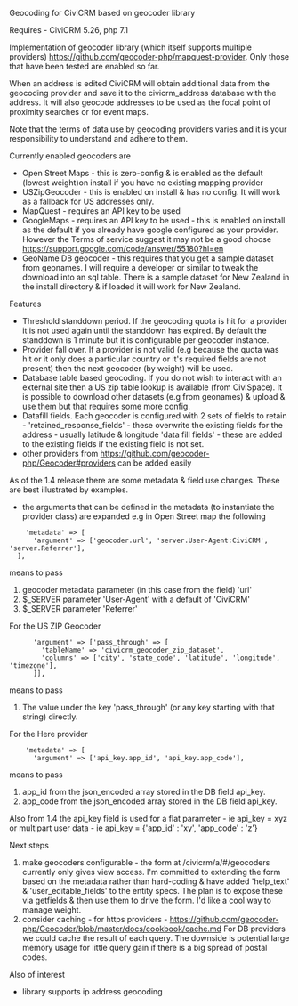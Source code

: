 Geocoding for CiviCRM based on geocoder library

Requires - CiviCRM 5.26, php 7.1

Implementation of geocoder library (which itself supports multiple providers) https://github.com/geocoder-php/mapquest-provider. Only those that have been tested are enabled so far.

When an address is edited CiviCRM will obtain additional data from the geocoding provider
and save it to the civicrm_address database with the address. It will also geocode addresses
to be used as the focal point of proximity searches or for event maps.

Note that the terms of data use by geocoding providers varies and it is your responsibility
to understand and adhere to them.

Currently enabled geocoders are
- Open Street Maps - this is zero-config & is enabled as the default (lowest weight)on install if you have no existing mapping provider
- USZipGeocoder - this is enabled on install & has no config. It will work as a fallback for US addresses only.
- MapQuest - requires an API key to be used
- GoogleMaps - requires an API key to be used - this is enabled on install as the default if you
already have google configured as your provider. However the Terms of service suggest it may not be a good choose https://support.google.com/code/answer/55180?hl=en
- GeoName DB geocoder - this requires that you get a sample dataset from geonames. I will require a developer or similar to tweak the download into an sql table. There is a sample dataset for New Zealand in the install directory & if loaded it will work for New Zealand.


Features
- Threshold standdown period. If the geocoding quota is hit for a provider it is not used
again until the standdown has expired. By default the standdown is 1 minute but it is configurable per geocoder instance.
- Provider fall over. If a provider is not valid (e.g because the quota was hit or it only does a
 particular country or it's required fields are not present) then the next geocoder (by weight)
 will be used.
- Database table based geocoding. If you do not wish to interact with an external site then
a US zip table lookup is available (from CiviSpace). It is possible to download other datasets (e.g from geonames) & upload & use them but that requires some more config.
- Datafill fields. Each geocoder is configured with 2 sets of fields to retain - 'retained_response_fields' - these overwrite the existing fields for the address - usually latitude & longitude
  'data fill fields' - these are added to the existing fields if the existing field is not set.
- other providers from https://github.com/geocoder-php/Geocoder#providers can be added easily


As of the 1.4 release there are some metadata & field use changes. These are
best illustrated by examples.

 - the arguments that can be defined in the metadata (to instantiate the provider class) are expanded
e.g in Open Street map the following
```
    'metadata' => [
      'argument' => ['geocoder.url', 'server.User-Agent:CiviCRM', 'server.Referrer'],
  ],
```

means to pass
1) geocoder metadata parameter (in this case from the field) 'url'
2) $_SERVER parameter 'User-Agent' with a default of 'CiviCRM'
3) $_SERVER parameter 'Referrer'

For the US ZIP Geocoder
```
      'argument' => ['pass_through' => [
        'tableName' => 'civicrm_geocoder_zip_dataset',
        'columns' => ['city', 'state_code', 'latitude', 'longitude', 'timezone'],
      ]],
```
means to pass
1) The value under the key 'pass_through' (or any key starting with that string) directly.

For the Here provider
```
    'metadata' => [
      'argument' => ['api_key.app_id', 'api_key.app_code'],
```
means to pass
1) app_id from the json_encoded array stored in the DB field api_key.
2) app_code from the json_encoded array stored in the DB field api_key.

Also from 1.4 the api_key field is used for a flat parameter - ie
api_key = xyz
or multipart user data - ie
api_key = {'app_id' : 'xy', 'app_code' : 'z'}

Next steps
1) make geocoders configurable - the form at /civicrm/a/#/geocoders
currently only gives view access. I'm committed to extending the form based on the metadata rather than hard-coding & have added 'help_text' & 'user_editable_fields' to the entity specs. The plan is to expose these via getfields & then use them to drive the form. I'd like a cool way to manage weight.
2) consider caching - for https providers - https://github.com/geocoder-php/Geocoder/blob/master/docs/cookbook/cache.md
For DB providers we could cache the result of each query. The downside is potential
large memory usage for little query gain if there is a big spread of postal codes.


Also of interest
- library supports ip address geocoding
